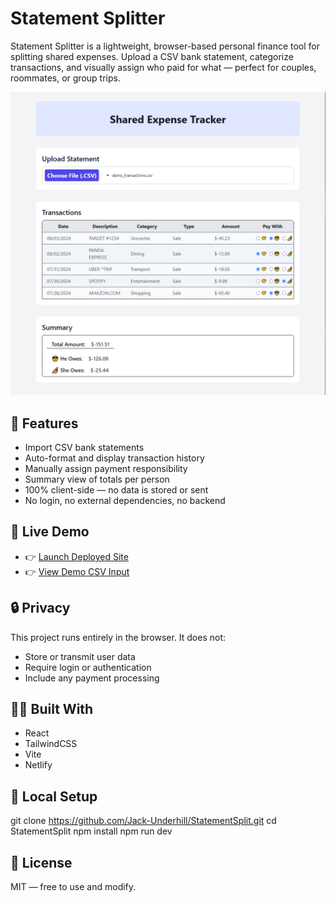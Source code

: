 # Statement Splitter
Statement Splitter is a lightweight, browser-based personal finance tool for splitting shared expenses. Upload a CSV bank statement, categorize transactions, and visually assign who paid for what — perfect for couples, roommates, or group trips.

![screenshot](./public/Screenshot.PNG)

## 🧩 Features
- Import CSV bank statements
- Auto-format and display transaction history
- Manually assign payment responsibility
- Summary view of totals per person
- 100% client-side — no data is stored or sent
- No login, no external dependencies, no backend

## 🚀 Live Demo
- 👉 [Launch Deployed Site](https://statement-split.netlify.app/)
- 👉 [View Demo CSV Input](./public/demo_transactions.csv)

## 🔒 Privacy
This project runs entirely in the browser. It does not:
- Store or transmit user data
- Require login or authentication
- Include any payment processing

## 👨‍💻 Built With
- React
- TailwindCSS
- Vite
- Netlify

## 📂 Local Setup
git clone https://github.com/Jack-Underhill/StatementSplit.git
cd StatementSplit
npm install
npm run dev

## 📄 License
MIT — free to use and modify.
